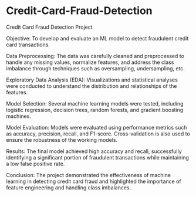 # Credit-Card-Fraud-Detection
Credit Card Fraud Detection Project

Objective: To develop and evaluate an ML model to detect fraudulent credit card transactions.

Data Preprocessing: The data was carefully cleaned and preprocessed to handle any missing values, normalize features, and address the class imbalance through techniques such as oversampling, undersampling, etc.

Exploratory Data Analysis (EDA): Visualizations and statistical analyses were conducted to understand the distribution and relationships of the features.

Model Selection: Several machine learning models were tested, including logistic regression, decision trees, random forests, and gradient boosting machines.

Model Evaluation: Models were evaluated using performance metrics such as accuracy, precision, recall, and F1-score. Cross-validation is also used to ensure the robustness of the working models.

Results: The final model achieved high accuracy and recall, successfully identifying a significant portion of fraudulent transactions while maintaining a low false positive rate.

Conclusion: The project demonstrated the effectiveness of machine learning in detecting credit card fraud and highlighted the importance of feature engineering and handling class imbalances.
